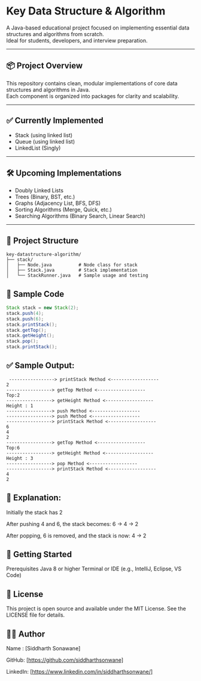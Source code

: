 # Key Data Structure & Algorithm

A Java-based educational project focused on implementing essential data structures and algorithms from scratch.  
Ideal for students, developers, and interview preparation.

---

## 📦 Project Overview

This repository contains clean, modular implementations of core data structures and algorithms in Java.  
Each component is organized into packages for clarity and scalability.

---

## ✅ Currently Implemented

- Stack (using linked list)
- Queue (using linked list)
- LinkedList (Singly)

---

## 🛠 Upcoming Implementations

- Doubly Linked Lists
- Trees (Binary, BST, etc.)
- Graphs (Adjacency List, BFS, DFS)
- Sorting Algorithms (Merge, Quick, etc.)
- Searching Algorithms (Binary Search, Linear Search)

---

## 📁 Project Structure

```plaintext
key-datastructure-algorithm/
├── stack/
│   ├── Node.java          # Node class for stack
│   ├── Stack.java         # Stack implementation
│   └── StackRunner.java   # Sample usage and testing

```
## 🧪 Sample Code

```java
Stack stack = new Stack(2);
stack.push(4);
stack.push(6);
stack.printStack();
stack.getTop();
stack.getHeight();
stack.pop();
stack.printStack();

```
## ✅ Sample Output:
```
 -----------------> printStack Method <------------------
2
-----------------> getTop Method <------------------
Top:2
-----------------> getHeight Method <------------------
Height : 1
-----------------> push Method <------------------
-----------------> push Method <------------------
-----------------> printStack Method <------------------
6
4
2
-----------------> getTop Method <------------------
Top:6
-----------------> getHeight Method <------------------
Height : 3
-----------------> pop Method <------------------
-----------------> printStack Method <------------------
4
2
```
## 📝 Explanation:
Initially the stack has 2

After pushing 4 and 6, the stack becomes: 6 -> 4 -> 2

After popping, 6 is removed, and the stack is now: 4 -> 2



## 🚀 Getting Started
Prerequisites
Java 8 or higher
Terminal or IDE (e.g., IntelliJ, Eclipse, VS Code)

## 📄 License
This project is open source and available under the MIT License.
See the LICENSE file for details.

## 👨‍💻 Author
Name : [Siddharth Sonawane]

GitHub: [https://github.com/siddharthsonwane]

LinkedIn: [https://www.linkedin.com/in/siddharthsonwane/]

